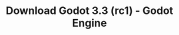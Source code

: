 ---
# Generated by /tools/generators/src/download_archive_generator !!! do not edit by hand !!!
title: 'Download Godot 3.3 (rc1) - Godot Engine'
type: 'download/archive'
name: '3.3'
flavor: 'rc1'
release_date: '2021-01-28T03:00:00-00:00'
release_notes: 'article/release-candidate-godot-3-2-4-rc-1/'
primaryPlatforms:
  - 'android.apk'
  - 'macos.universal'
  - 'windows.64'
  - 'linux_server.headless.64'
  - 'web'
  - 'templates'
links:
  android.apk:
    name: 'android.apk'
    title: 'Android'
    caption: 'Universal APK (ARM64 + ARMv7 + x86_64 + x86)'
    tags:
      - 'APK download'
      - 'ARM64/v7'
      - 'x86 (64 & 32 bit)'
    hosts:
      github_builds:
        regular: 'https://github.com/godotengine/godot-builds/releases/download/3.3-rc1/Godot_v3.3-rc1_android_editor.apk'
        mono: '#'
      github:
        regular: 'https://github.com/godotengine/godot/releases/download/3.3-rc1/Godot_v3.3-rc1_android_editor.apk'
        mono: '#'
  macos.universal:
    name: 'macos.universal'
    title: 'macOS'
    caption: 'Universal (x86_64 + Apple Silicon)'
    tags:
      - 'Intel/Apple Silicon'
      - '64 bit'
    hosts:
      github_builds:
        regular: 'https://github.com/godotengine/godot-builds/releases/download/3.3-rc1/Godot_v3.3-rc1_osx.universal.zip'
        mono: 'https://github.com/godotengine/godot-builds/releases/download/3.3-rc1/Godot_v3.3-rc1_mono_osx.universal.zip'
      github:
        regular: 'https://github.com/godotengine/godot/releases/download/3.3-rc1/Godot_v3.3-rc1_osx.universal.zip'
        mono: 'https://github.com/godotengine/godot/releases/download/3.3-rc1/Godot_v3.3-rc1_mono_osx.universal.zip'
  windows.64:
    name: 'windows.64'
    title: 'Windows'
    caption: 'Standard (x86_64)'
    tags:
      - '64 bit'
    hosts:
      github_builds:
        regular: 'https://github.com/godotengine/godot-builds/releases/download/3.3-rc1/Godot_v3.3-rc1_win64.exe.zip'
        mono: 'https://github.com/godotengine/godot-builds/releases/download/3.3-rc1/Godot_v3.3-rc1_mono_win64.zip'
      github:
        regular: 'https://github.com/godotengine/godot/releases/download/3.3-rc1/Godot_v3.3-rc1_win64.exe.zip'
        mono: 'https://github.com/godotengine/godot/releases/download/3.3-rc1/Godot_v3.3-rc1_mono_win64.zip'
  linux_server.headless.64:
    name: 'linux_server.headless.64'
    title: 'Linux Server'
    caption: 'Headless (x86_64)'
    tags:
      - '64 bit'
      - 'Headless'
    hosts:
      github_builds:
        regular: 'https://github.com/godotengine/godot-builds/releases/download/3.3-rc1/Godot_v3.3-rc1_linux_headless.64.zip'
        mono: 'https://github.com/godotengine/godot-builds/releases/download/3.3-rc1/Godot_v3.3-rc1_mono_linux_headless_64.zip'
      github:
        regular: 'https://github.com/godotengine/godot/releases/download/3.3-rc1/Godot_v3.3-rc1_linux_headless.64.zip'
        mono: 'https://github.com/godotengine/godot/releases/download/3.3-rc1/Godot_v3.3-rc1_mono_linux_headless_64.zip'
  web:
    name: 'web'
    title: 'Web editor'
    caption: ''
    tags:
      - 'Self-hosted'
      - 'Cross-platform'
    hosts:
      github_builds:
        regular: 'https://github.com/godotengine/godot-builds/releases/download/3.3-rc1/Godot_v3.3-rc1_web_editor.zip'
        mono: '#'
      github:
        regular: 'https://github.com/godotengine/godot/releases/download/3.3-rc1/Godot_v3.3-rc1_web_editor.zip'
        mono: '#'
  linux.64:
    name: 'linux.64'
    title: 'Linux'
    caption: 'Standard (x86_64)'
    tags:
      - '64 bit'
    hosts:
      github_builds:
        regular: 'https://github.com/godotengine/godot-builds/releases/download/3.3-rc1/Godot_v3.3-rc1_x11.64.zip'
        mono: 'https://github.com/godotengine/godot-builds/releases/download/3.3-rc1/Godot_v3.3-rc1_mono_x11_64.zip'
      github:
        regular: 'https://github.com/godotengine/godot/releases/download/3.3-rc1/Godot_v3.3-rc1_x11.64.zip'
        mono: 'https://github.com/godotengine/godot/releases/download/3.3-rc1/Godot_v3.3-rc1_mono_x11_64.zip'
  linux.32:
    name: 'linux.32'
    title: 'Linux'
    caption: 'Standard (x86)'
    tags:
      - '32 bit'
    hosts:
      github_builds:
        regular: 'https://github.com/godotengine/godot-builds/releases/download/3.3-rc1/Godot_v3.3-rc1_x11.32.zip'
        mono: 'https://github.com/godotengine/godot-builds/releases/download/3.3-rc1/Godot_v3.3-rc1_mono_x11_32.zip'
      github:
        regular: 'https://github.com/godotengine/godot/releases/download/3.3-rc1/Godot_v3.3-rc1_x11.32.zip'
        mono: 'https://github.com/godotengine/godot/releases/download/3.3-rc1/Godot_v3.3-rc1_mono_x11_32.zip'
  windows.32:
    name: 'windows.32'
    title: 'Windows'
    caption: 'Standard (x86)'
    tags:
      - '32 bit'
    hosts:
      github_builds:
        regular: 'https://github.com/godotengine/godot-builds/releases/download/3.3-rc1/Godot_v3.3-rc1_win32.exe.zip'
        mono: 'https://github.com/godotengine/godot-builds/releases/download/3.3-rc1/Godot_v3.3-rc1_mono_win32.zip'
      github:
        regular: 'https://github.com/godotengine/godot/releases/download/3.3-rc1/Godot_v3.3-rc1_win32.exe.zip'
        mono: 'https://github.com/godotengine/godot/releases/download/3.3-rc1/Godot_v3.3-rc1_mono_win32.zip'
  linux_server.64:
    name: 'linux_server.64'
    title: 'Linux Server'
    caption: 'Standard (x86_64)'
    tags:
      - '64 bit'
    hosts:
      github_builds:
        regular: 'https://github.com/godotengine/godot-builds/releases/download/3.3-rc1/Godot_v3.3-rc1_linux_server.64.zip'
        mono: 'https://github.com/godotengine/godot-builds/releases/download/3.3-rc1/Godot_v3.3-rc1_mono_linux_server_64.zip'
      github:
        regular: 'https://github.com/godotengine/godot/releases/download/3.3-rc1/Godot_v3.3-rc1_linux_server.64.zip'
        mono: 'https://github.com/godotengine/godot/releases/download/3.3-rc1/Godot_v3.3-rc1_mono_linux_server_64.zip'
  aar_library:
    name: 'aar_library'
    title: 'AAR library'
    caption: ''
    tags:
      - 'Android plugins'
      - 'Java'
      - 'Kotlin'
    hosts:
      github_builds:
        regular: 'https://github.com/godotengine/godot-builds/releases/download/3.3-rc1/godot-lib.3.3.rc1.release.aar'
        mono: 'https://github.com/godotengine/godot-builds/releases/download/3.3-rc1/godot-lib.3.3.rc1.mono.release.aar'
      github:
        regular: 'https://github.com/godotengine/godot/releases/download/3.3-rc1/godot-lib.3.3.rc1.release.aar'
        mono: 'https://github.com/godotengine/godot/releases/download/3.3-rc1/godot-lib.3.3.rc1.mono.release.aar'
  templates:
    name: 'templates'
    title: 'Export templates'
    caption: ''
    tags:
      - 'Used to export your games to all supported platforms'
    hosts:
      github_builds:
        regular: 'https://github.com/godotengine/godot-builds/releases/download/3.3-rc1/Godot_v3.3-rc1_export_templates.tpz'
        mono: 'https://github.com/godotengine/godot-builds/releases/download/3.3-rc1/Godot_v3.3-rc1_mono_export_templates.tpz'
      github:
        regular: 'https://github.com/godotengine/godot/releases/download/3.3-rc1/Godot_v3.3-rc1_export_templates.tpz'
        mono: 'https://github.com/godotengine/godot/releases/download/3.3-rc1/Godot_v3.3-rc1_mono_export_templates.tpz'
---